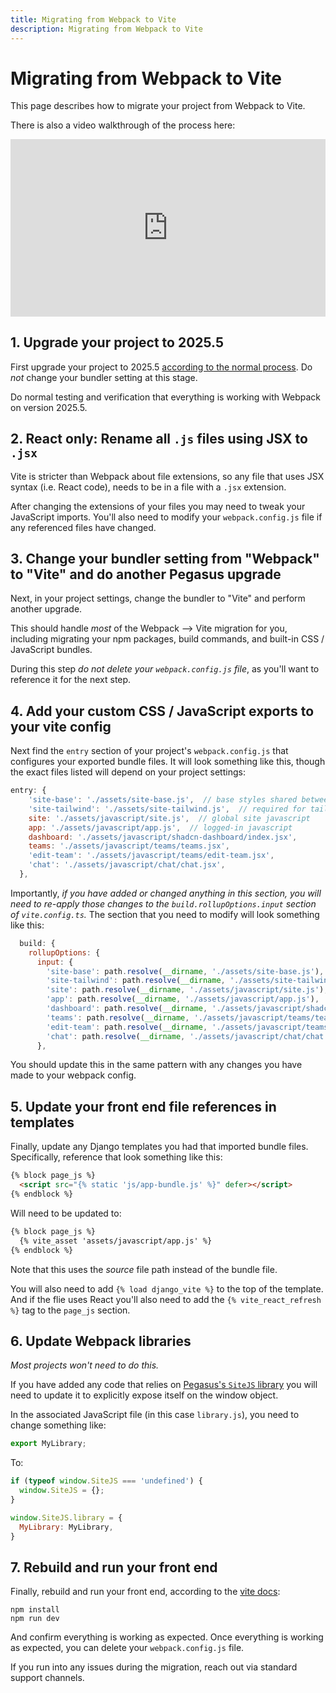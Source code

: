 ```yaml
---
title: Migrating from Webpack to Vite
description: Migrating from Webpack to Vite
---
```


Migrating from Webpack to Vite
==============================

This page describes how to migrate your project from Webpack to Vite.

There is also a video walkthrough of the process here:

<div style="position: relative; padding-bottom: 56.25%; height: 0; overflow: hidden; max-width: 100%; height: auto; margin-bottom: 1em;">
    <iframe src="https://www.youtube.com/embed/QQj6I9G548Y" frameborder="0" allowfullscreen style="position: absolute; top: 0; left: 0; width: 100%; height: 100%;"></iframe>
</div>


## 1. Upgrade your project to 2025.5

First upgrade your project to 2025.5 [according to the normal process](/upgrading.md).
Do *not* change your bundler setting at this stage.

Do normal testing and verification that everything is working with Webpack on version 2025.5.

## 2. React only: Rename all `.js` files using JSX to `.jsx`

Vite is stricter than Webpack about file extensions, so any file that uses JSX syntax (i.e. React code),
needs to be in a file with a `.jsx` extension.

After changing the extensions of your files you may need to tweak your JavaScript imports.
You'll also need to modify your `webpack.config.js` file if any referenced files have changed.

## 3. Change your bundler setting from "Webpack" to "Vite" and do another Pegasus upgrade

Next, in your project settings, change the bundler to "Vite" and perform another upgrade.

This should handle *most* of the Webpack --> Vite migration for you, including migrating your npm packages,
build commands, and built-in CSS / JavaScript bundles.

During this step *do not delete your `webpack.config.js` file*, as you'll want to reference it for the next step.

## 4. Add your custom CSS / JavaScript exports to your vite config

Next find the `entry` section of your project's `webpack.config.js` that configures your exported bundle files.
It will look something like this, though the exact files listed will depend on your project settings:

```javascript
entry: {
    'site-base': './assets/site-base.js',  // base styles shared between frameworks
    'site-tailwind': './assets/site-tailwind.js',  // required for tailwindcss styles
    site: './assets/javascript/site.js',  // global site javascript
    app: './assets/javascript/app.js',  // logged-in javascript
    dashboard: './assets/javascript/shadcn-dashboard/index.jsx',
    teams: './assets/javascript/teams/teams.jsx',
    'edit-team': './assets/javascript/teams/edit-team.jsx',
    'chat': './assets/javascript/chat/chat.jsx',
  },
```

Importantly, *if you have added or changed anything in this section, you will need to re-apply those changes to 
the `build.rollupOptions.input` section of `vite.config.ts`.*
The section that you need to modify will look something like this:

```javascript
  build: {
    rollupOptions: {
      input: {
        'site-base': path.resolve(__dirname, './assets/site-base.js'),
        'site-tailwind': path.resolve(__dirname, './assets/site-tailwind.js'),
        'site': path.resolve(__dirname, './assets/javascript/site.js'),
        'app': path.resolve(__dirname, './assets/javascript/app.js'),
        'dashboard': path.resolve(__dirname, './assets/javascript/shadcn-dashboard/index.jsx'),
        'teams': path.resolve(__dirname, './assets/javascript/teams/teams.jsx'),
        'edit-team': path.resolve(__dirname, './assets/javascript/teams/edit-team.jsx'),
        'chat': path.resolve(__dirname, './assets/javascript/chat/chat.jsx'),
      },
```

You should update this in the same pattern with any changes you have made to your webpack config.

## 5. Update your front end file references in templates

Finally, update any Django templates you had that imported bundle files.
Specifically, reference that look something like this:

```html
{% block page_js %}
  <script src="{% static 'js/app-bundle.js' %}" defer></script>
{% endblock %}
```

Will need to be updated to:

```html
{% block page_js %}
  {% vite_asset 'assets/javascript/app.js' %}
{% endblock %}
```

Note that this uses the *source* file path instead of the bundle file.

You will also need to add `{% load django_vite %}` to the top of the template.
And if the flie uses React you'll also need to add the `{% vite_react_refresh %}` tag to the `page_js` section.

## 6. Update Webpack libraries

*Most projects won't need to do this.*

If you have added any code that relies on [Pegasus's `SiteJS` library](/front-end/design-patterns.md#using-the-sitejs-library)
you will need to update it to explicitly expose itself on the window object.

In the associated JavaScript file (in this case `library.js`), you need to change something like:

```javascript
export MyLibrary;
```

To:
```javascript
if (typeof window.SiteJS === 'undefined') {
  window.SiteJS = {};
}

window.SiteJS.library = {
  MyLibrary: MyLibrary,
}
```

## 7. Rebuild and run your front end

Finally, rebuild and run your front end, according to the [vite docs](/front-end/vite.md):

```
npm install
npm run dev
```

And confirm everything is working as expected.
Once everything is working as expected, you can delete your `webpack.config.js` file.

If you run into any issues during the migration, reach out via standard support channels.
